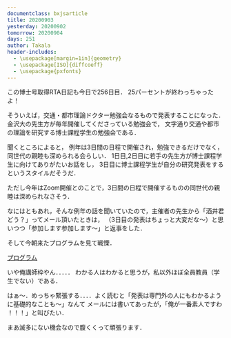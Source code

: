 ```yaml
---
documentclass: bxjsarticle
title: 20200903
yesterday: 20200902
tomorrow: 20200904
days: 251
author: Takala
header-includes:
  - \usepackage[margin=1in]{geometry}
  - \usepackage[ISO]{diffcoeff}
  - \usepackage{pxfonts}
---
```




この博士号取得RTA日記も今日で256日目．
25パーセントが終わっちゃったよ！



そういえば，交通・都市理論ドクター勉強会なるもので発表することになった．
金沢大の先生方が毎年開催してくださっている勉強会で，
文字通り交通や都市の理論を研究する博士課程学生の勉強会である．


聞くところによると，
例年は3日間の日程で開催され，勉強できるだけでなく，同世代の親睦も深められる会らしい．
1日目,2日目に若手の先生方が博士課程学生に向けてありがたいお話をし，
3日目に博士課程学生が自分の研究発表をするというスタイルだそうだ．


ただし今年はZoom開催とのことで，3日間の日程で開催するものの同世代の親睦は深められなさそう．


なにはともあれ，そんな例年の話を聞いていたので，主催者の先生から「酒井君どう？」ってメール頂いたときは，
（3日目の発表はちょっと大変だな～）と思いつつ「参加します参加します～」と返事をした．




そして今朝来たプログラムを見て戦慄．



[プログラム](https://drive.google.com/file/d/16VjP2_Y2gF_ZGwB83-UheEMdoSYF2_bF/view?usp=sharing)




いや俺講師枠やん．．．．．
わかる人はわかると思うが，私以外ほぼ全員教員（学生でない）である．




はぁ～．めっちゃ緊張する．．．．よく読むと「発表は専門外の人にもわかるように基礎的なことも～」なんて
メールには書いてあったが，「俺が一番素人ですわ ！！！」と叫びたい．



まあ滅多にない機会なので腹くくって頑張ります．
